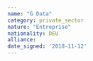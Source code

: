 ```yaml
---
name: "G Data"
category: private_sector
nature: "Entreprise"
nationality: DEU
alliance: 
date_signed: '2018-11-12'
---
```

    